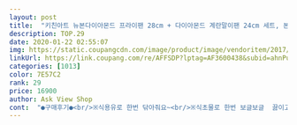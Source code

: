 ```yaml
---
layout: post 
title:  "키친아트 뉴본다이아몬드 프라이팬 28cm + 다이아몬드 계란말이팬 24cm 세트, 본2종세트, 후라이팬 28cm + 계란말이팬 24cm" 
description: TOP.29 
date: 2020-01-22 02:55:07 
img: https://static.coupangcdn.com/image/product/image/vendoritem/2017/09/06/3030189259/b5b48a36-b8de-4a1b-8f20-f3aff4b29362.jpg 
linkUrl: https://link.coupang.com/re/AFFSDP?lptag=AF3600438&subid=ahnPublicAsk&pageKey=4370143&itemId=20685374&vendorItemId=3030189259&traceid=V0-113-1cafc6c69b63e5de 
categories: [1013] 
color: 7E57C2 
rank: 29 
price: 16900 
author: Ask View Shop 
cont:  "●구매후기●<br/>※식용유로 한번 닦아줘요~<br/>※식초물로 한번 보글보글  끓이고 식초물 버리고 팬이 다식기전에<br/>※일단 새거니까 주방세제로 닦고<br/>■계란말이팬    사각형모양으로 계란말이가 잘 되고 계란말이 잘됨<br/>■두께    얇음<br/>■무게    가벼움<br/>■배송    로켓타고오는 쿠팡맨이라서 다음날 바로 도착<br/>■상품    코팅이 잘 되있으며 가운데 다이아몬드 그림 그려져있음<br/>■코팅    다이아몬드코팅<br/>■프라이팬    뒤집게가 깊숙히 음식 중간으로 잘 들어가며 가볍고 좋음<br/>⚊⚊⚊⚊⚊⚊⚊⚊⚊⚊⚊⚊⚊<br/>❤5개월 사용 후기❤<br/>가벼운게 대박ㅋㅋ<br/>경사가 져있어서 뒤집게 쓰기도 너무 편해요!!<br/>계란말이가 넘 쉬워졌어요ㅋ<br/>계란말이가 부셔지기 일수였는데ㅡㅡ<br/>계란말이가 정말 이쁘게 만들어져서 기분이 너무 좋아요ㅠㅋㅋ<br/>계란말이팬은 계란 킬러로써 말해보자면 필수탬!ㅋㅋㅋ<br/>계란말이팬은 사각형이라 모양도 잘잡히고 끝쪽이 얕게 되있어서 돌돌 말기 편해요<br/>그래도 키친아트인데... <br/>아주 나쁘지는 않을꺼라고 믿고~<br/>그럭저럭 쓸만하겟더라구요<br/>금방 뒤집고 요리하기 편햇어요~~<br/>기격이 저렴하여 큰기대는않하고 보니<br/>기름도 스스슥 잘 움직이고<br/>대신 받자마자 사진찍은거 올릴게요~~<br/>두번째로 마음에 드는 부분은<br/>로켓배송 상품입니다<br/>막 음식함에도 아직까지는 멀쩡해요!!<br/>며칠을 고민하고 보기만하다가 결국 비싼걸 포기하고<br/>방법이라고합니다<br/>사용해야겠네요ㅎ괜히 좋은 프라이팬 빨리 닳지않도록.<br/>.<br/>ㅋㅋㅋㅋ<br/>싼걸로 결정햇어요<br/>아 이젠 바꿀때가 됬구나 싶엇어요<br/>아직까지는 긁힘도 거의 없고 잘 달라붙지도 않습니다!!<br/>어차피 큰기대없엇기에 얼마간 쓰다가 새로 사야죠.<br/>.<br/><br/>오늘 키친아트 프라이팬이랑 계란말이팬으로<br/>오늘 하루 써보고 상품평 남깁니다<br/>왕돈까스와 계란말이해서 저녁먹엇네요~~ㅋ<br/>음식도 쓱쓱 잘 뒤집히네요ㅋㅋ<br/>음식도 이제 과학인가요ㄷㄷ<br/>음식한 사진은 못찍엇어요!<br/>이건 가볍고 두께도 보시면 아시겠지만 얋아요~~~!!!!!<br/>이건 뒤집게가 요리 중앙으로 쓱 잘들어가서<br/>이건 참  아주 짜증나는 일이에요<br/>이걸로 하니까 역시나 과학적으로 만든듯한 느낌을 받앗네요ㅋㅋ<br/>이사를 하고 나서 주방정리하고 잇는데<br/>일단 기름두르고 돈까스 튀겨본 결과<br/>저렴한 가격에 부담없이 사용할 수 있는 후라이팬 찾으시는 분께 추천드려요<br/>저렴한 팬이기때문에 금방 코팅이 벗겨질수잇기때문에<br/>전 프라이팬이 이렇게 가벼울수도 있구나 오늘 처음 알앗어요ㅋㅋ<br/>전에 왕돈까스 튀길때는 손으로 반은 잡고서 뒤집엇는데<br/>전에 있던 후라이팬에서 검은게 자꾸 나와서<br/>전에 있던건 프라이팬 30000원 주고 산거같네요<br/>전에는 왕돈까스 튀기던 프라이팬으로 해서(동그란 프라이팬)<br/>제일 마음에 드는 부분은 들기 가볍다는것.<br/><br/>조심히 사용해야겟죠<br/>좀 두껍고 무거웠는데<br/>좋습니다!<br/>주문후 다음날 바로 배송되엇어요<br/>주의할점을 궂이 따지자면 뒤집게 사용할때 기스안나게 조심조심해서<br/>지금 이방법들이 후라이팬 처음 사용전 세척하는방법과 길들이는<br/>추천합니다<br/>키친아트 후라이팬은 음식이 깔끔하게 잘 떨어져서 좋습니다<br/>키친아트후라이팬이 기능 지속이 잘 안된다는 후기가 많았는데<br/>팬은 새것이기때문에 부침도 아주 잘됩니다<br/>평소에는 보통 프라이팬만 사용해서 계란말이할때도 보통프라이팬 사용하는 편인데<br/>프라이팬 주변이 일반 프라이팬과 다르게 사선으로<br/>프라이팬중에서 질이안좋아서 음식이 후라이팬이 붙는 경우가 많은데요<br/>하이라이트 사용을 하고 잇는데 팬이 덜컹덜컹거리네요<br/>한가지나쁜건 바닥이 평평하지않다는거<br/>후라이팬이 유난히 낡앗네요<br/>" 
---
```

